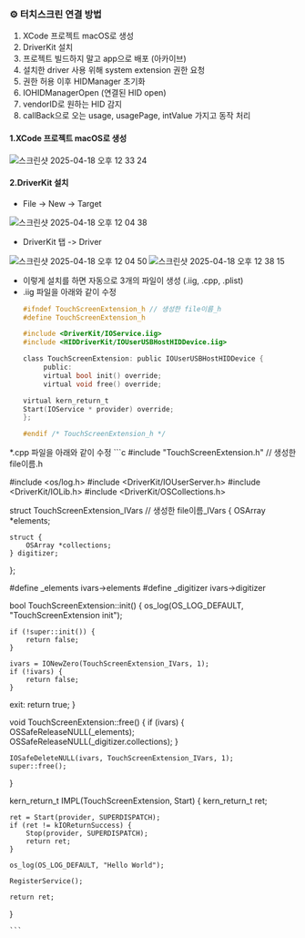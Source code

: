 ### ⚙️ 터치스크린 연결 방법
1. XCode 프로젝트 macOS로 생성
2. DriverKit 설치
3. 프로젝트 빌드하지 말고 app으로 배포 (아카이브)
4. 설치한 driver 사용 위해 system extension 권한 요청
5. 권한 허용 이후 HIDManager 초기화
6. IOHIDManagerOpen (연결된 HID open)
7. vendorID로 원하는 HID 감지
8. callBack으로 오는 usage, usagePage, intValue 가지고 동작 처리


#### 1.XCode 프로젝트 macOS로 생성
![스크린샷 2025-04-18 오후 12 33 24](https://github.com/user-attachments/assets/d4acfe8b-f931-4e88-9c3f-c65b7f91342f)


#### 2.DriverKit 설치
* File -> New -> Target

![스크린샷 2025-04-18 오후 12 04 38](https://github.com/user-attachments/assets/4c0a6b77-a5e1-4705-92e2-c252dda07c88)


* DriverKit 탭 -> Driver

![스크린샷 2025-04-18 오후 12 04 50](https://github.com/user-attachments/assets/b2679b79-c095-4aaa-8c4b-adf9d3943694)
![스크린샷 2025-04-18 오후 12 38 15](https://github.com/user-attachments/assets/d20ff328-3c09-4a59-8d5b-de6351988d06)

  * 이렇게 설치를 하면 자동으로 3개의 파일이 생성 (.iig, .cpp, .plist)
  * .iig 파일을 아래와 같이 수정
    ```c
    #ifndef TouchScreenExtension_h // 생성한 file이름_h
    #define TouchScreenExtension_h

    #include <DriverKit/IOService.iig>
    #include <HIDDriverKit/IOUserUSBHostHIDDevice.iig>

    class TouchScreenExtension: public IOUserUSBHostHIDDevice {
         public:
         virtual bool init() override;
         virtual void free() override;
    
    virtual kern_return_t
    Start(IOService * provider) override;
    };

    #endif /* TouchScreenExtension_h */
    ```

 *.cpp 파일을 아래와 같이 수정
    ```c
   #include "TouchScreenExtension.h" // 생성한 file이름.h

#include <os/log.h>
#include <DriverKit/IOUserServer.h>
#include <DriverKit/IOLib.h>
#include <DriverKit/OSCollections.h>

struct TouchScreenExtension_IVars // 생성한 file이름_IVars
{
    OSArray *elements;
    
    struct {
        OSArray *collections;
    } digitizer;
};

#define _elements   ivars->elements
#define _digitizer  ivars->digitizer

bool TouchScreenExtension::init()
{
    os_log(OS_LOG_DEFAULT, "TouchScreenExtension init");

    if (!super::init()) {
        return false;
    }
    
    ivars = IONewZero(TouchScreenExtension_IVars, 1);
    if (!ivars) {
        return false;
    }
    
exit:
    return true;
}

void TouchScreenExtension::free()
{
    if (ivars) {
        OSSafeReleaseNULL(_elements);
        OSSafeReleaseNULL(_digitizer.collections);
    }
    
    IOSafeDeleteNULL(ivars, TouchScreenExtension_IVars, 1);
    super::free();
}

kern_return_t
IMPL(TouchScreenExtension, Start)
{
    kern_return_t ret;
    
    ret = Start(provider, SUPERDISPATCH);
    if (ret != kIOReturnSuccess) {
        Stop(provider, SUPERDISPATCH);
        return ret;
    }

    os_log(OS_LOG_DEFAULT, "Hello World");
    
    RegisterService();
    
    return ret;
}

    ```
